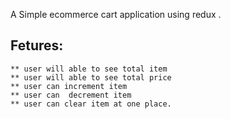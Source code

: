 A Simple ecommerce cart application using redux .

## Fetures:

    ** user will able to see total item
    ** user will able to see total price
    ** user can increment item
    ** user can  decrement item
    ** user can clear item at one place.
